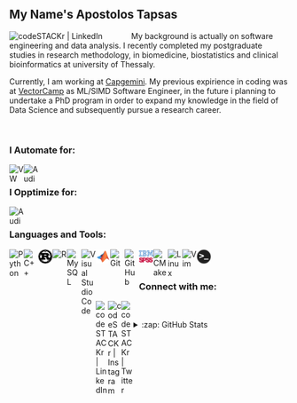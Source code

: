 ## My Name's Apostolos Tapsas 
[<img align="left" alt="codeSTACKr | LinkedIn" width="220px" src="https://user-images.githubusercontent.com/39501690/147421528-ee295a49-cbc4-49ce-86db-5ede2b08eadf.png" />][linkedin]
My background is actually on software engineering and data analysis. I recently completed my postgraduate studies in research methodology, in biomedicine, biostatistics and clinical bioinformatics at university of Thessaly.

Currently, I am working at [Capgemini][Capgemin]. My previous expirience in coding was at [VectorCamp][vectorcamp] as ML/SIMD Software Engineer, in the future i planning to undertake a PhD program in order to expand my knowledge in the field of Data Science and subsequently pursue a research career.

<br />

### I Automate for:
[<img align="left" alt="VW" width="26px" src="https://upload.wikimedia.org/wikipedia/commons/6/6d/Volkswagen_logo_2019.svg" />][VW]
[<img align="left" alt="Audi" width="26px" src="https://upload.wikimedia.org/wikipedia/commons/archive/9/92/20160602141732%21Audi-Logo_2016.svg" />][AUDI]

<br />


### I Opptimize for:
[<img align="left" alt="Audi" width="26px" src="https://upload.wikimedia.org/wikipedia/commons/archive/6/60/20180706162738%21ARM_logo.svg" />][ARM]

<br />

### Languages and Tools:
[<img align="left" alt="Python" width="26px" src="https://cdn.jsdelivr.net/gh/devicons/devicon/icons/python/python-original.svg" />][python]
[<img align="left" alt="C++" width="26px" src="https://cdn.jsdelivr.net/gh/devicons/devicon/icons/cplusplus/cplusplus-original.svg" />][cpp]
[<img align="left" alt="Rust" width="26px" src="https://github.com/devicons/devicon/blob/v2.15.1/icons/rust/rust-plain.svg" />][rust]
[<img align="left" alt="R" width="26px" src="https://cdn.jsdelivr.net/gh/devicons/devicon/icons/r/r-original.svg" />][Rpp]
[<img align="left" alt="MySQL" width="26px" src="https://cdn.jsdelivr.net/gh/devicons/devicon/icons/mysql/mysql-original-wordmark.svg" />][msql]
[<img align="left" alt="Visual Studio Code" width="26px" src="https://cdn.jsdelivr.net/gh/devicons/devicon/icons/vscode/vscode-original.svg" />][vscode]
[<img align="left" alt="matlab" width="26px" src="https://github.com/devicons/devicon/blob/v2.14.0/icons/matlab/matlab-original.svg" />][matlab]
[<img align="left" alt="Git" width="26px" src="https://cdn.jsdelivr.net/gh/devicons/devicon/icons/git/git-original.svg" />][git]
[<img align="left" alt="GitHub" width="26px" src="https://cdn.jsdelivr.net/gh/devicons/devicon/icons/github/github-original-wordmark.svg" />][github]
[<img align="left" alt="SPSS" width="26px" src="https://github.com/devicons/devicon/blob/v2.14.0/icons/spss/spss-original.svg" />][SPSS]
[<img align="left" alt="CMake" width="26px" src="https://upload.wikimedia.org/wikipedia/commons/1/13/Cmake.svg" />][cmake]
[<img align="left" alt="Linux" width="26px" src="https://cdn.jsdelivr.net/gh/devicons/devicon/icons/linux/linux-original.svg" />][bash]
[<img align="left" alt="Vim" width="26px" src="https://cdn.jsdelivr.net/gh/devicons/devicon/icons/vim/vim-original.svg" />][vim]
[<img align="left" alt="Terminal" width="26px" src="https://raw.githubusercontent.com/github/explore/80688e429a7d4ef2fca1e82350fe8e3517d3494d/topics/terminal/terminal.png" />][bash]

<br />
<br />


### Connect with me:
[<img align="left" alt="codeSTACKr | LinkedIn" width="22px" src="https://cdn.jsdelivr.net/gh/devicons/devicon/icons/linkedin/linkedin-original.svg" />][linkedin]
[<img align="left" alt="codeSTACKr | Instagram" width="24px" src="https://img.icons8.com/fluency/240/000000/instagram-new.png" />][instagram]
[<img align="left" alt="codeSTACKr | Twitter" width="22px" src="https://cdn.jsdelivr.net/gh/devicons/devicon/icons/twitter/twitter-original.svg" />][twitter]

<br />
<br />

<details>
  <summary>:zap: GitHub Stats</summary>

  <img align="left" alt="Apostolos's GitHub Stats" src="https://github-readme-stats.vercel.app/api?username=Apostolos00tapsas&show_icons=true&theme=dracula" />

</details>

[Capgemin]: https://capgemini-engineering.com/de/en/ 
[vectorcamp]: https://github.com/VectorCamp
[twitter]: https://twitter.com/paul_tapsas
[instagram]: https://www.instagram.com/tolis_tps/
[linkedin]: https://www.linkedin.com/in/apostolos-tapsas-6ba4a6b0/
[vscode]: https://vscode.dev/
[git]: https://git-scm.com/book/en/v2
[github]: https://github.com/
[python]: https://www.python.org/
[cpp]: https://isocpp.org/get-started
[Rpp]: https://www.r-project.org/
[msql]: https://www.mysql.com/
[bash]: https://ubuntu.com/tutorials/command-line-for-beginners#1-overview
[cmake]: https://cmake.org/
[vim]: https://www.vim.org/
[SPSS]: https://www.ibm.com/products/spss-statistics
[matlab]: https://www.mathworks.com/products/matlab.html
[rust]: https://www.rust-lang.org/
[AUDI]: https://www.audi.com/en/
[VW]:https://www.volkswagen.de/de.html
[ARM]:https://www.arm.com/

